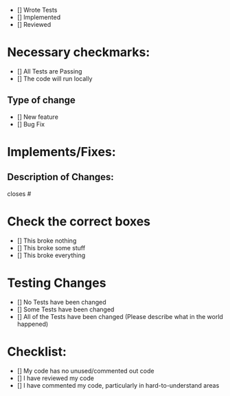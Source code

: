 - [] Wrote Tests
- [] Implemented
- [] Reviewed

# Necessary checkmarks:
- [] All Tests are Passing
- [] The code will run locally

## Type of change
- [] New feature
- [] Bug Fix

# Implements/Fixes:
## Description of Changes:

closes #

# Check the correct boxes
- [] This broke nothing
- [] This broke some stuff
- [] This broke everything

# Testing Changes
- [] No Tests have been changed
- [] Some Tests have been changed
- [] All of the Tests have been changed (Please describe what in the world happened)

# Checklist:

- [] My code has no unused/commented out code
- [] I have reviewed my code
- [] I have commented my code, particularly in hard-to-understand areas

